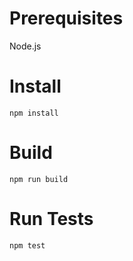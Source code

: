 # Prerequisites

Node.js

# Install

```
npm install
```

# Build

```
npm run build
```

# Run Tests

```
npm test
```